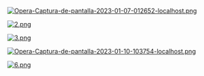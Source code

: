 [![Opera-Captura-de-pantalla-2023-01-07-012652-localhost.png](https://i.postimg.cc/1X2rYnVK/Opera-Captura-de-pantalla-2023-01-07-012652-localhost.png)](https://postimg.cc/hQ8mXGrJ)

[![2.png](https://i.postimg.cc/SRh9vByJ/2.png)](https://postimg.cc/S2gjXtYh)

[![3.png](https://i.postimg.cc/nhjLqdJ5/3.png)](https://postimg.cc/21YmD73F)

[![Opera-Captura-de-pantalla-2023-01-10-103754-localhost.png](https://i.postimg.cc/2yLC07Gj/Opera-Captura-de-pantalla-2023-01-10-103754-localhost.png)](https://postimg.cc/7JDv67jj)

[![6.png](https://i.postimg.cc/q77H8qy7/6.png)](https://postimg.cc/zy4QNJdm)
